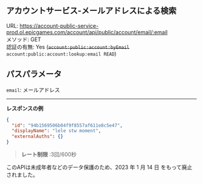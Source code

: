 ## アカウントサービス-メールアドレスによる検索

URL: https://account-public-service-prod.ol.epicgames.com/account/api/public/account/email/:email \
メソッド: GET \
認証の有無: Yes (~~`account:public:account:byEmail`~~ `account:public:account:lookup:email READ`)

## パスパラメータ

`email`: メールアドレス

---

__レスポンスの例__

```json
{
  "id": "94b1569506b04f9f8557af611e8c5e47",
  "displayName": "lele stw moment",
  "externalAuths": {}
}
```

> **レート制限** :3回/600秒

このAPIは未成年者などのデータ保護のため、2023 年 1 月 14 日 をもって廃止されました。
